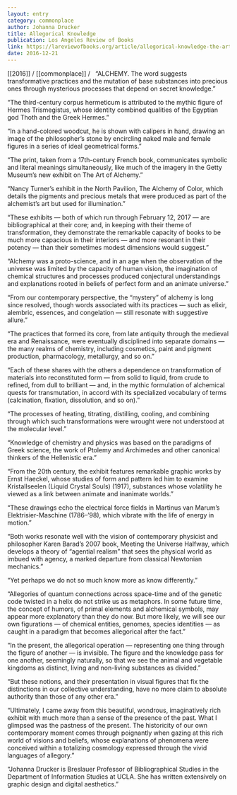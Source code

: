 ```yaml
---
layout: entry
category: commonplace
author: Johanna Drucker
title: Allegorical Knowledge
publication: Los Angeles Review of Books
link: https://lareviewofbooks.org/article/allegorical-knowledge-the-art-of-alchemy/
date: 2016-12-21
---
```


[[2016]] / [[commonplace]] / 
 
“ALCHEMY. The word suggests transformative practices and the mutation of base substances into precious ones through mysterious processes that depend on secret knowledge.”

“The third-century corpus hermeticum is attributed to the mythic figure of Hermes Trismegistus, whose identity combined qualities of the Egyptian god Thoth and the Greek Hermes.”

“In a hand-colored woodcut, he is shown with calipers in hand, drawing an image of the philosopher’s stone by encircling naked male and female figures in a series of ideal geometrical forms.”

“The print, taken from a 17th-century French book, communicates symbolic and literal meanings simultaneously, like much of the imagery in the Getty Museum’s new exhibit on The Art of Alchemy.”

“Nancy Turner’s exhibit in the North Pavilion, The Alchemy of Color, which details the pigments and precious metals that were produced as part of the alchemist’s art but used for illumination.”

“These exhibits — both of which run through February 12, 2017 — are bibliographical at their core; and, in keeping with their theme of transformation, they demonstrate the remarkable capacity of books to be much more capacious in their interiors — and more resonant in their potency — than their sometimes modest dimensions would suggest.”

“Alchemy was a proto-science, and in an age when the observation of the universe was limited by the capacity of human vision, the imagination of chemical structures and processes produced conjectural understandings and explanations rooted in beliefs of perfect form and an animate universe.”

“From our contemporary perspective, the “mystery” of alchemy is long since resolved, though words associated with its practices — such as elixir, alembric, essences, and congelation — still resonate with suggestive allure.”

“The practices that formed its core, from late antiquity through the medieval era and Renaissance, were eventually disciplined into separate domains — the many realms of chemistry, including cosmetics, paint and pigment production, pharmacology, metallurgy, and so on.”

“Each of these shares with the others a dependence on transformation of materials into reconstituted form — from solid to liquid, from crude to refined, from dull to brilliant — and, in the mythic formulation of alchemical quests for transmutation, in accord with its specialized vocabulary of terms (calcination, fixation, dissolution, and so on).”

“The processes of heating, titrating, distilling, cooling, and combining through which such transformations were wrought were not understood at the molecular level.”

“Knowledge of chemistry and physics was based on the paradigms of Greek science, the work of Ptolemy and Archimedes and other canonical thinkers of the Hellenistic era.”

“From the 20th century, the exhibit features remarkable graphic works by Ernst Haeckel, whose studies of form and pattern led him to examine Kristallseelen (Liquid Crystal Souls) (1917), substances whose volatility he viewed as a link between animate and inanimate worlds.”

“These drawings echo the electrical force fields in Martinus van Marum’s Elektrisier-Maschine (1786–’98), which vibrate with the life of energy in motion.”

“Both works resonate well with the vision of contemporary physicist and philosopher Karen Barad’s 2007 book, Meeting the Universe Halfway, which develops a theory of “agential realism” that sees the physical world as imbued with agency, a marked departure from classical Newtonian mechanics.”

“Yet perhaps we do not so much know more as know differently.”

“Allegories of quantum connections across space-time and of the genetic code twisted in a helix do not strike us as metaphors. In some future time, the concept of humors, of primal elements and alchemical symbols, may appear more explanatory than they do now. But more likely, we will see our own figurations — of chemical entities, genomes, species identities — as caught in a paradigm that becomes allegorical after the fact.”

“In the present, the allegorical operation — representing one thing through the figure of another — is invisible. The figure and the knowledge pass for one another, seemingly naturally, so that we see the animal and vegetable kingdoms as distinct, living and non-living substances as divided.”

“But these notions, and their presentation in visual figures that fix the distinctions in our collective understanding, have no more claim to absolute authority than those of any other era.”

“Ultimately, I came away from this beautiful, wondrous, imaginatively rich exhibit with much more than a sense of the presence of the past. What I glimpsed was the pastness of the present. The historicity of our own contemporary moment comes through poignantly when gazing at this rich world of visions and beliefs, whose explanations of phenomena were conceived within a totalizing cosmology expressed through the vivid languages of allegory.”

“Johanna Drucker is Breslauer Professor of Bibliographical Studies in the Department of Information Studies at UCLA. She has written extensively on graphic design and digital aesthetics.”

